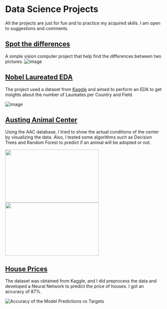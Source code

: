 # Data Science Projects

All the projects are just for fun and to practice my acquired skills. I am open to suggestions and comments.

## [Spot the differences](https://github.com/Sandritahm/DSProjects/blob/b3711e0cd6ef523251fc68a3a2c2e46cf2b73366/ComputerVisionProject/Readme.md)

A simple vision computer project that help find the differences between two pictures.
![image](https://user-images.githubusercontent.com/92321983/202827510-3952e8f8-0cc6-4eb6-b4fa-09a6c9e127b7.png)

## [Nobel Laureated EDA](https://github.com/Sandritahm/DSProjects/blob/3831da7d0fdba760a7757161e7efd5d6c53200b3/Nobel%20Project/EDANobelLaureates.md)

The project used a dataset from [Kaggle](https://www.kaggle.com/datasets/gauravarora1091/nobel-laureates-from-1901-to-2022) and aimed to perform an EDA to get insights about the number of Laureates per Country and Field.

![image](https://user-images.githubusercontent.com/92321983/196235890-5c0e7dcf-0e4b-4cd0-8ae0-3c05486267e4.png)


## [Austing Animal Center](https://github.com/Sandritahm/DSProjects/blob/5619b1ce0402540b65bc5f589c83cc57777ec517/AustingAnimalCenter/AustingAnimalCenter.md)

Using the AAC database, I tried to show the actual conditions of the center by visualizing the data. Also, I tested some algorithms such as Decision Trees and Random Forest to predict if an animal will be adopted or not.

<img src="https://user-images.githubusercontent.com/92321983/186255556-d3e85241-aa28-4789-8aa0-3e86ecdc91a9.png" width="300" height="170"><img src="https://user-images.githubusercontent.com/92321983/186255569-b6573417-24c1-4e81-adbd-41bd4f9dd7fb.png" width="300" height="170">


## [House Prices](https://github.com/Sandritahm/DSProjects/blob/41f26a95c1d0d4ac7196c004a00132adfca38595/HousePriceProject/House_Price.md)

The dataset was obtained from Kaggle, and I did preprocess the data and developed a Neural Network to predict the price of houses. I got an accuracy of 87%.

![Accuracy of the Model Predictions vs Targets](https://user-images.githubusercontent.com/92321983/186260653-e5db9cfa-e576-45a8-9cc4-8f2afaf7f18f.png)
